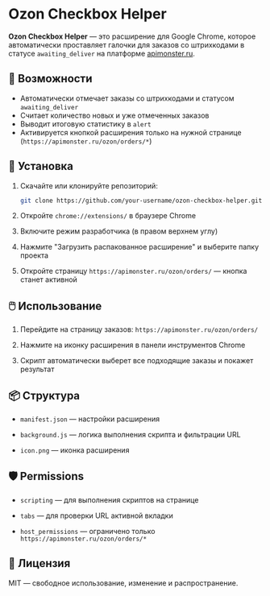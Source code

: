 # Ozon Checkbox Helper

**Ozon Checkbox Helper** — это расширение для Google Chrome, которое автоматически проставляет галочки для заказов со штрихкодами в статусе `awaiting_deliver` на платформе [apimonster.ru](https://apimonster.ru).

## 🧩 Возможности

- Автоматически отмечает заказы со штрихкодами и статусом `awaiting_deliver`
- Считает количество новых и уже отмеченных заказов
- Выводит итоговую статистику в `alert`
- Активируется кнопкой расширения только на нужной странице (`https://apimonster.ru/ozon/orders/*`)

## 🔧 Установка

1. Скачайте или клонируйте репозиторий:
   ```bash
   git clone https://github.com/your-username/ozon-checkbox-helper.git
   ```

2. Откройте `chrome://extensions/` в браузере Chrome

3. Включите режим разработчика (в правом верхнем углу)

4. Нажмите "Загрузить распакованное расширение" и выберите папку проекта

5. Откройте страницу `https://apimonster.ru/ozon/orders/` — кнопка станет активной

## 🖱️ Использование

1. Перейдите на страницу заказов: `https://apimonster.ru/ozon/orders/`

2. Нажмите на иконку расширения в панели инструментов Chrome

3. Скрипт автоматически выберет все подходящие заказы и покажет результат

## 📦 Структура

- `manifest.json` — настройки расширения

- `background.js` — логика выполнения скрипта и фильтрации URL

- `icon.png` — иконка расширения

## 🛡️ Permissions

- `scripting` — для выполнения скриптов на странице

- `tabs` — для проверки URL активной вкладки

- `host_permissions` — ограничено только `https://apimonster.ru/ozon/orders/*`

## 📜 Лицензия

MIT — свободное использование, изменение и распространение.